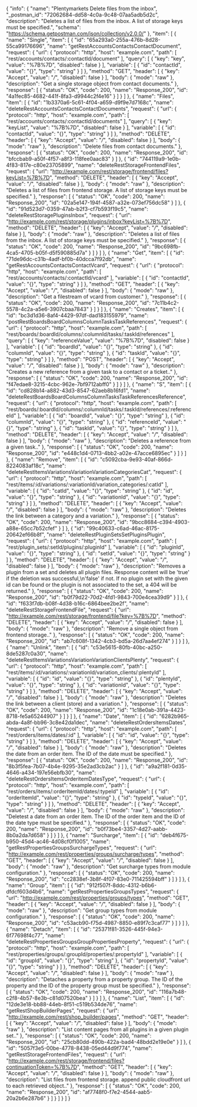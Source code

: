 {
  "info": {
    "name": "Plentymarkets Delete files from the inbox",
    "_postman_id": "72062684-dd58-4c0a-9c48-07aa5adb5d2c",
    "description": "Deletes a list of files from the inbox. A list of storage keys must be specified.",
    "schema": "https://schema.getpostman.com/json/collection/v2.0.0/"
  },
  "item": [
    {
      "name": "Single",
      "item": [
        {
          "id": "65a293a0-255a-476b-8d28-55ca99176696",
          "name": "getRestAccountsContactsContactDocument",
          "request": {
            "url": {
              "protocol": "http",
              "host": "example.com",
              "path": [
                "rest/accounts/contacts/:contactId/document"
              ],
              "query": [
                {
                  "key": "key",
                  "value": "%7B%7D",
                  "disabled": false
                }
              ],
              "variable": [
                {
                  "id": "contactId",
                  "value": "{}",
                  "type": "string"
                }
              ]
            },
            "method": "GET",
            "header": [
              {
                "key": "Accept",
                "value": "*/*",
                "disabled": false
              }
            ],
            "body": {
              "mode": "raw"
            },
            "description": "Get a single storage object from contact documents."
          },
          "response": [
            {
              "status": "OK",
              "code": 200,
              "name": "Response_200",
              "id": "4a1fec85-4682-441f-8fa3-d9944c2f4e16"
            }
          ]
        }
      ]
    },
    {
      "name": "Files",
      "item": [
        {
          "id": "1b3370a6-5c61-4f04-a659-d9f9e7d7168c",
          "name": "deleteRestAccountsContactsContactDocuments",
          "request": {
            "url": {
              "protocol": "http",
              "host": "example.com",
              "path": [
                "rest/accounts/contacts/:contactId/documents"
              ],
              "query": [
                {
                  "key": "keyList",
                  "value": "%7B%7D",
                  "disabled": false
                }
              ],
              "variable": [
                {
                  "id": "contactId",
                  "value": "{}",
                  "type": "string"
                }
              ]
            },
            "method": "DELETE",
            "header": [
              {
                "key": "Accept",
                "value": "*/*",
                "disabled": false
              }
            ],
            "body": {
              "mode": "raw"
            },
            "description": "Delete files from contact documents."
          },
          "response": [
            {
              "status": "OK",
              "code": 200,
              "name": "Response_200",
              "id": "bfccbab9-a50f-4f57-a8f3-118fee0aac83"
            }
          ]
        },
        {
          "id": "744119a9-1e0b-4f83-817e-c80e23705899",
          "name": "deleteRestStorageFrontendFiles",
          "request": {
            "url": "http://example.com/rest/storage/frontend/files?keyList=%7B%7D",
            "method": "DELETE",
            "header": [
              {
                "key": "Accept",
                "value": "*/*",
                "disabled": false
              }
            ],
            "body": {
              "mode": "raw"
            },
            "description": "Deletes a list of files from frontend storage. A list of storage keys must be specified."
          },
          "response": [
            {
              "status": "OK",
              "code": 200,
              "name": "Response_200",
              "id": "02a5e147-194f-4587-a32e-073ef756dc58"
            }
          ]
        },
        {
          "id": "91d523d7-0359-47ab-b2f3-cf7b593f19c5",
          "name": "deleteRestStoragePluginsInbox",
          "request": {
            "url": "http://example.com/rest/storage/plugins/inbox?keyList=%7B%7D",
            "method": "DELETE",
            "header": [
              {
                "key": "Accept",
                "value": "*/*",
                "disabled": false
              }
            ],
            "body": {
              "mode": "raw"
            },
            "description": "Deletes a list of files from the inbox. A list of storage keys must be specified."
          },
          "response": [
            {
              "status": "OK",
              "code": 200,
              "name": "Response_200",
              "id": "9bc698fb-4ca5-4705-b05f-d5f590885d7a"
            }
          ]
        }
      ]
    },
    {
      "name": "Get",
      "item": [
        {
          "id": "71de96dc-c31b-4adf-bf0b-40dcca7f92db",
          "name": "getRestAccountsContactsContactVcard",
          "request": {
            "url": {
              "protocol": "http",
              "host": "example.com",
              "path": [
                "rest/accounts/contacts/:contactId/vcard"
              ],
              "variable": [
                {
                  "id": "contactId",
                  "value": "{}",
                  "type": "string"
                }
              ]
            },
            "method": "GET",
            "header": [
              {
                "key": "Accept",
                "value": "*/*",
                "disabled": false
              }
            ],
            "body": {
              "mode": "raw"
            },
            "description": "Get a filestream of vcard from customer."
          },
          "response": [
            {
              "status": "OK",
              "code": 200,
              "name": "Response_200",
              "id": "7c11b4c2-5578-4c2a-a5e6-3907cbaa7843"
            }
          ]
        }
      ]
    },
    {
      "name": "Creates",
      "item": [
        {
          "id": "bc3d1d36-8af4-4429-97df-dad183155979",
          "name": "postRestBoardsBoardColumnsColumnTasksTaskReferences",
          "request": {
            "url": {
              "protocol": "http",
              "host": "example.com",
              "path": [
                "rest/boards/:boardId/columns/:columnId/tasks/:taskId/references"
              ],
              "query": [
                {
                  "key": "referenceValue",
                  "value": "%7B%7D",
                  "disabled": false
                }
              ],
              "variable": [
                {
                  "id": "boardId",
                  "value": "{}",
                  "type": "string"
                },
                {
                  "id": "columnId",
                  "value": "{}",
                  "type": "string"
                },
                {
                  "id": "taskId",
                  "value": "{}",
                  "type": "string"
                }
              ]
            },
            "method": "POST",
            "header": [
              {
                "key": "Accept",
                "value": "*/*",
                "disabled": false
              }
            ],
            "body": {
              "mode": "raw"
            },
            "description": "Creates a new reference from a given task to a contact or a ticket.."
          },
          "response": [
            {
              "status": "OK",
              "code": 200,
              "name": "Response_200",
              "id": "f47edae8-3215-4cbc-962e-7bf9712abff0"
            }
          ]
        }
      ]
    },
    {
      "name": "S",
      "item": [
        {
          "id": "cd828b14-a882-43d3-8547-62aeb8b16fd1",
          "name": "deleteRestBoardsBoardColumnsColumnTasksTaskReferencesReference",
          "request": {
            "url": {
              "protocol": "http",
              "host": "example.com",
              "path": [
                "rest/boards/:boardId/columns/:columnId/tasks/:taskId/references/:referenceId"
              ],
              "variable": [
                {
                  "id": "boardId",
                  "value": "{}",
                  "type": "string"
                },
                {
                  "id": "columnId",
                  "value": "{}",
                  "type": "string"
                },
                {
                  "id": "referenceId",
                  "value": "{}",
                  "type": "string"
                },
                {
                  "id": "taskId",
                  "value": "{}",
                  "type": "string"
                }
              ]
            },
            "method": "DELETE",
            "header": [
              {
                "key": "Accept",
                "value": "*/*",
                "disabled": false
              }
            ],
            "body": {
              "mode": "raw"
            },
            "description": "Deletes a reference from a given task.."
          },
          "response": [
            {
              "status": "OK",
              "code": 200,
              "name": "Response_200",
              "id": "e448c1d4-0713-4bb2-a02e-47acce6895ec"
            }
          ]
        }
      ]
    },
    {
      "name": "Remove",
      "item": [
        {
          "id": "c5092cba-9e93-40af-866d-8224083af18c",
          "name": "deleteRestItemsVariationsVariationVariationCategoriesCat",
          "request": {
            "url": {
              "protocol": "http",
              "host": "example.com",
              "path": [
                "rest/items/:id/variations/:variationId/variation_categories/:catId"
              ],
              "variable": [
                {
                  "id": "catId",
                  "value": "{}",
                  "type": "string"
                },
                {
                  "id": "id",
                  "value": "{}",
                  "type": "string"
                },
                {
                  "id": "variationId",
                  "value": "{}",
                  "type": "string"
                }
              ]
            },
            "method": "DELETE",
            "header": [
              {
                "key": "Accept",
                "value": "*/*",
                "disabled": false
              }
            ],
            "body": {
              "mode": "raw"
            },
            "description": "Deletes the link between a category and a variation."
          },
          "response": [
            {
              "status": "OK",
              "code": 200,
              "name": "Response_200",
              "id": "9bcc8684-c394-4903-a88e-65cc7b52cfef"
            }
          ]
        },
        {
          "id": "99c40633-c6ad-46ac-8175-20642ef66b8f",
          "name": "deleteRestPluginSetsSetPluginsPlugin",
          "request": {
            "url": {
              "protocol": "http",
              "host": "example.com",
              "path": [
                "rest/plugin_sets/:setId/plugins/:pluginId"
              ],
              "variable": [
                {
                  "id": "pluginId",
                  "value": "{}",
                  "type": "string"
                },
                {
                  "id": "setId",
                  "value": "{}",
                  "type": "string"
                }
              ]
            },
            "method": "DELETE",
            "header": [
              {
                "key": "Accept",
                "value": "*/*",
                "disabled": false
              }
            ],
            "body": {
              "mode": "raw"
            },
            "description": "Removes a plugin from a set and deletes all plugin files. Response content will be 'true' if the deletion was successful,\n'false' if not. If no plugin set with the given id can be found or the plugin is not associated to the set, a 404 will be returned."
          },
          "response": [
            {
              "status": "OK",
              "code": 200,
              "name": "Response_200",
              "id": "b0f79d22-70d2-4fd1-9843-700e4cea39d9"
            }
          ]
        },
        {
          "id": "f633f7db-b08f-4d38-b16c-6864bee2be2f",
          "name": "deleteRestStorageFrontendFile",
          "request": {
            "url": "http://example.com/rest/storage/frontend/file?key=%7B%7D",
            "method": "DELETE",
            "header": [
              {
                "key": "Accept",
                "value": "*/*",
                "disabled": false
              }
            ],
            "body": {
              "mode": "raw"
            },
            "description": "Remove a single object from frontend storage.."
          },
          "response": [
            {
              "status": "OK",
              "code": 200,
              "name": "Response_200",
              "id": "ab7c608f-1342-4cb3-bd5a-26d7aa4ef274"
            }
          ]
        }
      ]
    },
    {
      "name": "Unlink",
      "item": [
        {
          "id": "c53e5615-80fb-40bc-a250-8de5287c0a30",
          "name": "deleteRestItemsVariationsVariationVariationClientsPlenty",
          "request": {
            "url": {
              "protocol": "http",
              "host": "example.com",
              "path": [
                "rest/items/:id/variations/:variationId/variation_clients/:plentyId"
              ],
              "variable": [
                {
                  "id": "id",
                  "value": "{}",
                  "type": "string"
                },
                {
                  "id": "plentyId",
                  "value": "{}",
                  "type": "string"
                },
                {
                  "id": "variationId",
                  "value": "{}",
                  "type": "string"
                }
              ]
            },
            "method": "DELETE",
            "header": [
              {
                "key": "Accept",
                "value": "*/*",
                "disabled": false
              }
            ],
            "body": {
              "mode": "raw"
            },
            "description": "Deletes the link between a client (store) and a variation."
          },
          "response": [
            {
              "status": "OK",
              "code": 200,
              "name": "Response_200",
              "id": "1c18e0ab-391a-4423-8718-fe5a65244907"
            }
          ]
        }
      ]
    },
    {
      "name": "Date",
      "item": [
        {
          "id": "6282b965-abda-4a8f-bb96-3c8e42da1dec",
          "name": "deleteRestOrdersItemsDates",
          "request": {
            "url": {
              "protocol": "http",
              "host": "example.com",
              "path": [
                "rest/orders/items/dates/:id"
              ],
              "variable": [
                {
                  "id": "id",
                  "value": "{}",
                  "type": "string"
                }
              ]
            },
            "method": "DELETE",
            "header": [
              {
                "key": "Accept",
                "value": "*/*",
                "disabled": false
              }
            ],
            "body": {
              "mode": "raw"
            },
            "description": "Deletes the date from an order item. The ID of the date must be specified."
          },
          "response": [
            {
              "status": "OK",
              "code": 200,
              "name": "Response_200",
              "id": "8b3f5fea-7b07-4b4e-9295-35e2ad3cb2ac"
            }
          ]
        },
        {
          "id": "a9a2f181-0d35-4646-a434-197e56ebfb30",
          "name": "deleteRestOrdersItemsOrderitemDatesType",
          "request": {
            "url": {
              "protocol": "http",
              "host": "example.com",
              "path": [
                "rest/orders/items/:orderItemId/dates/:typeId"
              ],
              "variable": [
                {
                  "id": "orderItemId",
                  "value": "{}",
                  "type": "string"
                },
                {
                  "id": "typeId",
                  "value": "{}",
                  "type": "string"
                }
              ]
            },
            "method": "DELETE",
            "header": [
              {
                "key": "Accept",
                "value": "*/*",
                "disabled": false
              }
            ],
            "body": {
              "mode": "raw"
            },
            "description": "Deletest a date from an order item. The ID of the order item and the ID of the date type must be specified."
          },
          "response": [
            {
              "status": "OK",
              "code": 200,
              "name": "Response_200",
              "id": "b0f73be4-3357-4d27-aabb-8b0a2da7d658"
            }
          ]
        }
      ]
    },
    {
      "name": "Surcharge",
      "item": [
        {
          "id": "deb4f675-b950-45d4-ac46-4d08cf0f1005",
          "name": "getRestPropertiesGroupsSurchargeTypes",
          "request": {
            "url": "http://example.com/rest/properties/groups/surcharge/types",
            "method": "GET",
            "header": [
              {
                "key": "Accept",
                "value": "*/*",
                "disabled": false
              }
            ],
            "body": {
              "mode": "raw"
            },
            "description": "Get surcharge types from module configuration."
          },
          "response": [
            {
              "status": "OK",
              "code": 200,
              "name": "Response_200",
              "id": "cc2838ef-3b8f-4f07-83e0-711425594bff"
            }
          ]
        }
      ]
    },
    {
      "name": "Group",
      "item": [
        {
          "id": "912f507f-8ddc-4312-b6b6-dfdcf603d4b6",
          "name": "getRestPropertiesGroupsTypes",
          "request": {
            "url": "http://example.com/rest/properties/groups/types",
            "method": "GET",
            "header": [
              {
                "key": "Accept",
                "value": "*/*",
                "disabled": false
              }
            ],
            "body": {
              "mode": "raw"
            },
            "description": "Get group types from module configuration."
          },
          "response": [
            {
              "status": "OK",
              "code": 200,
              "name": "Response_200",
              "id": "c53acb90-f75d-4987-8850-e89f7c3caf77"
            }
          ]
        }
      ]
    },
    {
      "name": "Detach",
      "item": [
        {
          "id": "25371f81-3526-445f-94e3-6f77698f4c77",
          "name": "deleteRestPropertiesGroupsGroupPropertiesProperty",
          "request": {
            "url": {
              "protocol": "http",
              "host": "example.com",
              "path": [
                "rest/properties/groups/:groupId/properties/:propertyId"
              ],
              "variable": [
                {
                  "id": "groupId",
                  "value": "{}",
                  "type": "string"
                },
                {
                  "id": "propertyId",
                  "value": "{}",
                  "type": "string"
                }
              ]
            },
            "method": "DELETE",
            "header": [
              {
                "key": "Accept",
                "value": "*/*",
                "disabled": false
              }
            ],
            "body": {
              "mode": "raw"
            },
            "description": "Detaches a property from a property group. The ID of the property and the ID of the property group must be specified."
          },
          "response": [
            {
              "status": "OK",
              "code": 200,
              "name": "Response_200",
              "id": "116a7b48-c2f8-4b57-8e3b-c81d07520bea"
            }
          ]
        }
      ]
    },
    {
      "name": "List",
      "item": [
        {
          "id": "12de3e18-bb88-44eb-8f51-c519b534de76",
          "name": "getRestShopBuilderPages",
          "request": {
            "url": "http://example.com/rest/shop_builder/pages",
            "method": "GET",
            "header": [
              {
                "key": "Accept",
                "value": "*/*",
                "disabled": false
              }
            ],
            "body": {
              "mode": "raw"
            },
            "description": "List content pages from all plugins in a given plugin set.."
          },
          "response": [
            {
              "status": "OK",
              "code": 200,
              "name": "Response_200",
              "id": "25cb80dd-490b-422a-bad4-48bdd2e19e0e"
            }
          ]
        },
        {
          "id": "5057f3e5-00be-4778-8438-05ed44d9f774",
          "name": "getRestStorageFrontendFiles",
          "request": {
            "url": "http://example.com/rest/storage/frontend/files?continuationToken=%7B%7D",
            "method": "GET",
            "header": [
              {
                "key": "Accept",
                "value": "*/*",
                "disabled": false
              }
            ],
            "body": {
              "mode": "raw"
            },
            "description": "List files from frontend storage. append public cloudfront url to each retrieved object.."
          },
          "response": [
            {
              "status": "OK",
              "code": 200,
              "name": "Response_200",
              "id": "af7748f0-f7e2-4544-aab5-20a2b6e287b6"
            }
          ]
        }
      ]
    }
  ]
}